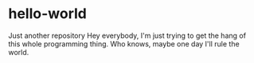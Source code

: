 # hello-world
Just another repository
Hey everybody, I'm just trying to get the hang of this whole programming thing.  Who knows, maybe one day I'll rule the world.  
